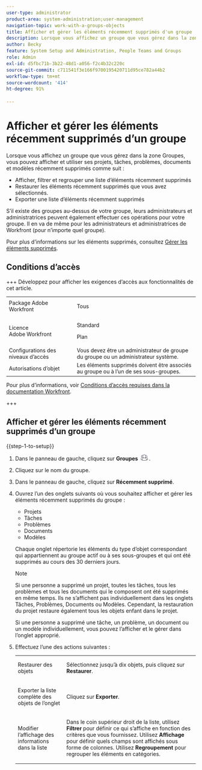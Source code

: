 ```yaml
---
user-type: administrator
product-area: system-administration;user-management
navigation-topic: work-with-a-groups-objects
title: Afficher et gérer les éléments récemment supprimés d'un groupe
description: Lorsque vous affichez un groupe que vous gérez dans la zone Groupes, vous pouvez afficher, filtrer, restaurer et exporter les tâches, documents et modèles récemment supprimés.
author: Becky
feature: System Setup and Administration, People Teams and Groups
role: Admin
exl-id: d5fbc71b-3b22-48d1-a056-f2c4b32c220c
source-git-commit: c711541f3e166f9700195420711d95ce782a44b2
workflow-type: tm+mt
source-wordcount: '414'
ht-degree: 91%

---
```


# Afficher et gérer les éléments récemment supprimés d’un groupe

Lorsque vous affichez un groupe que vous gérez dans la zone Groupes, vous pouvez afficher et utiliser ses projets, tâches, problèmes, documents et modèles récemment supprimés comme suit :

* Afficher, filtrer et regrouper une liste d’éléments récemment supprimés
* Restaurer les éléments récemment supprimés que vous avez sélectionnés.
* Exporter une liste d’éléments récemment supprimés

S’il existe des groupes au-dessus de votre groupe, leurs administrateurs et administratrices peuvent également effectuer ces opérations pour votre groupe. Il en va de même pour les administrateurs et administratrices de Workfront (pour n’importe quel groupe).

Pour plus d’informations sur les éléments supprimés, consultez [Gérer les éléments supprimés](../../../administration-and-setup/manage-workfront/manage-deleted-items/manage-deleted-items.md).

## Conditions d’accès

+++ Développez pour afficher les exigences d’accès aux fonctionnalités de cet article.

<table style="table-layout:auto"> 
 <col> 
 <col> 
 <tbody> 
  <tr> 
   <td>Package Adobe Workfront</td> 
   <td><p>Tous</p></td> 
  </tr> 
  <tr> 
   <td>Licence Adobe Workfront</td> 
   <td><p>Standard</p>
       <p>Plan</p></td>
  </tr> 
  <tr>
   <td>Configurations des niveaux d’accès</td> 
   <td>Vous devez être un administrateur de groupe du groupe ou un administrateur système.</td>
  </tr>
  <tr> 
   <td>Autorisations d’objet</td>
   <td>Les éléments supprimés doivent être associés au groupe ou à l’un de ses sous-groupes.</td> 
  </tr> 
 </tbody> 
</table>

Pour plus d’informations, voir [Conditions d’accès requises dans la documentation Workfront](/help/quicksilver/administration-and-setup/add-users/access-levels-and-object-permissions/access-level-requirements-in-documentation.md).

+++

## Afficher et gérer les éléments récemment supprimés d’un groupe

{{step-1-to-setup}}

1. Dans le panneau de gauche, cliquez sur **Groupes** ![Groupes](assets/groups-icon.png).

1. Cliquez sur le nom du groupe.
1. Dans le panneau de gauche, cliquez sur **Récemment supprimé**.
1. Ouvrez l’un des onglets suivants où vous souhaitez afficher et gérer les éléments récemment supprimés du groupe :

   * Projets
   * Tâches
   * Problèmes
   * Documents
   * Modèles

   Chaque onglet répertorie les éléments du type d’objet correspondant qui appartiennent au groupe actif ou à ses sous-groupes et qui ont été supprimés au cours des 30 derniers jours.

   >[!NOTE]
   >
   >Si une personne a supprimé un projet, toutes les tâches, tous les problèmes et tous les documents qui le composent ont été supprimés en même temps. Ils ne s’affichent pas individuellement dans les onglets Tâches, Problèmes, Documents ou Modèles. Cependant, la restauration du projet restaure également tous les objets enfant dans le projet.
   >
   >
   >Si une personne a supprimé une tâche, un problème, un document ou un modèle individuellement, vous pouvez l’afficher et le gérer dans l’onglet approprié.

1. Effectuez l’une des actions suivantes :

   <table style="table-layout:auto"> 
    <col> 
    <col> 
    <tbody> 
     <tr> 
      <td role="rowheader"> <p>Restaurer des objets</p> </td> 
      <td> <p>Sélectionnez jusqu’à dix objets, puis cliquez sur <strong>Restaurer</strong>.</p> </td> 
     </tr> 
     <tr> 
      <td role="rowheader"> <p>Exporter la liste complète des objets de l’onglet</p> </td> 
      <td> <p>Cliquez sur <strong>Exporter</strong>.</p> </td> 
     </tr> 
     <tr data-mc-conditions=""> 
      <td role="rowheader"> <p>Modifier l’affichage des informations dans la liste</p> </td> 
      <td> <p>Dans le coin supérieur droit de la liste, utilisez <strong>Filtrer</strong> pour définir ce qui s’affiche en fonction des critères que vous fournissez. Utilisez <strong>Affichage</strong> pour définir quels champs sont affichés sous forme de colonnes. Utilisez <strong>Regroupement</strong> pour regrouper les éléments en catégories.</p> </td> 
     </tr> 
    </tbody> 
   </table>
